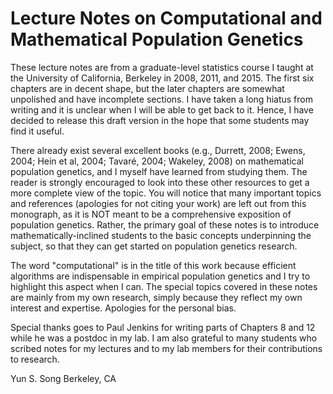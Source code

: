 # Lecture Notes on Computational and Mathematical Population Genetics

These lecture notes are from a graduate-level statistics course I taught at the University of California, Berkeley in 2008, 2011, and 2015. The first six chapters are in decent shape, but the later chapters are somewhat unpolished and have incomplete sections. I have taken a long hiatus from writing and it is unclear when I will be able to get back to it. Hence, I have decided to release this draft version in the hope that some students may find it useful.

There already exist several excellent books (e.g., Durrett, 2008; Ewens, 2004; Hein et al, 2004; Tavaré, 2004; Wakeley, 2008) on mathematical population genetics, and I myself have learned from studying them. The reader is strongly encouraged to look into these other resources to get a more complete view of the topic. You will notice that many important topics and references (apologies for not citing your work) are left out from this monograph, as it is NOT meant to be a comprehensive exposition of population genetics. Rather, the primary goal of these notes is to introduce mathematically-inclined students to the basic concepts underpinning the subject, so that they can get started on population genetics research.

The word "computational" is in the title of this work because efficient algorithms are indispensable in empirical population genetics and I try to highlight this aspect when I can. The special topics covered in these notes are mainly from my own research, simply because they reflect my own interest and expertise. Apologies for the personal bias.

Special thanks goes to Paul Jenkins for writing parts of Chapters 8 and 12 while he was a postdoc in my lab. I am also grateful to many students who scribed notes for my lectures and to my lab members for their contributions to research.

Yun S. Song
Berkeley, CA
